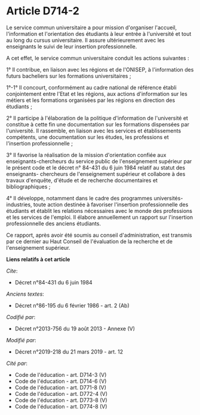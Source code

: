 # Article D714-2

Le service commun universitaire a pour mission d'organiser l'accueil, l'information et l'orientation des étudiants à leur
entrée à l'université et tout au long du cursus universitaire. Il assure ultérieurement avec les enseignants le suivi de leur
insertion professionnelle.

A cet effet, le service commun universitaire conduit les actions suivantes :

1° Il contribue, en liaison avec les régions et de l'ONISEP, à l'information des futurs bacheliers sur les formations
universitaires ;

1°-1° Il concourt, conformément au cadre national de référence établi conjointement entre l'Etat et les régions, aux actions
d'information sur les métiers et les formations organisées par les régions en direction des étudiants ;

2° Il participe à l'élaboration de la politique d'information de l'université et constitue à cette fin une documentation sur
les formations dispensées par l'université. Il rassemble, en liaison avec les services et établissements compétents, une
documentation sur les études, les professions et l'insertion professionnelle ;

3° Il favorise la réalisation de la mission d'orientation confiée aux enseignants-chercheurs du service public de
l'enseignement supérieur par le présent code et le décret n° 84-431 du 6 juin 1984 relatif au statut des enseignants-
chercheurs de l'enseignement supérieur et collabore à des travaux d'enquête, d'étude et de recherche documentaires et
bibliographiques ;

4° Il développe, notamment dans le cadre des programmes universités-industries, toute action destinée à favoriser l'insertion
professionnelle des étudiants et établit les relations nécessaires avec le monde des professions et les services de l'emploi.
Il élabore annuellement un rapport sur l'insertion professionnelle des anciens étudiants.

Ce rapport, après avoir été soumis au conseil d'administration, est transmis par ce dernier au Haut Conseil de l'évaluation
de la recherche et de l'enseignement supérieur.

**Liens relatifs à cet article**

_Cite_:

  - Décret n°84-431 du 6 juin 1984

_Anciens textes_:

  - Décret n°86-195 du 6 février 1986 - art. 2 (Ab)

_Codifié par_:

  - Décret n°2013-756 du 19 août 2013 -  Annexe (V)

_Modifié par_:

  - Décret n°2019-218 du 21 mars 2019 - art. 12

_Cité par_:

  - Code de l'éducation - art. D714-3 (V)
  - Code de l'éducation - art. D714-6 (V)
  - Code de l'éducation - art. D771-8 (V)
  - Code de l'éducation - art. D772-4 (V)
  - Code de l'éducation - art. D773-8 (V)
  - Code de l'éducation - art. D774-8 (V)
